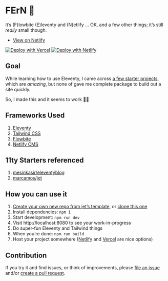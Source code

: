 
# FErN 🌿

It’s (F)lowbite (E)leventy and (N)etlify … OK, and a few other things; it’s still _really_ small though.

- [View on Netlify](https://fern.netlify.app/)

[![Deploy with Vercel](https://vercel.com/button)](https://vercel.com/new/git/external?repository-url=https%3A%2F%2Fgithub.com%2Fnimblestart%2Ffern.git) [![Deploy with Netlify](https://www.netlify.com/img/deploy/button.svg)](https://app.netlify.com/start/deploy?repository=https://github.com/nimblestart/fern)

## Goal

While learning how to use Eleventy, I came across [a few starter projects](https://www.11ty.dev/docs/starter/), which are _amazing_, but none of gave me complete package to build out a site quickly.

So, I made this and it seems to work 🤷‍♀️

## Frameworks Used
1. [Eleventy](https://www.11ty.dev/)
2. [Tailwind CSS](https://tailwindcss.com/)
2. [Flowbite](https://flowbite.com/)
2. [Netlify CMS](https://v1.netlifycms.org/)

## 11ty Starters referenced

1. [mesinkasir/eleventyblog](https://github.com/mesinkasir/eleventyblog)
2. [marcamos/jet](https://github.com/marcamos/jet)

## How you can use it

1. [Create your own new repo from jet’s template](https://github.com/nimblestart/fern/generate), or [clone this one](https://docs.github.com/en/free-pro-team@latest/github/creating-cloning-and-archiving-repositories/cloning-a-repository)
2. Install dependencies: `npm i`
3. Start development: `npm run dev`
4. Visit http://localhost:8080 to see your work-in-progress
5. Do super-fun Eleventy and Tailwind things
6. When you’re done: `npm run build`
7. Host your project somewhere ([Netlify](https://www.netlify.com/) and [Vercel](https://vercel.com/) are nice options)

## Contribution
If you try it and find issues, or think of improvements, please [file an issue](https://github.com/nimblestart/fern/issues/new) and/or [create a pull request](https://docs.github.com/en/free-pro-team@latest/github/collaborating-with-issues-and-pull-requests/creating-a-pull-request).
